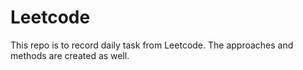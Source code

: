 # Leetcode

This repo is to record daily task from Leetcode. The approaches and methods are created as well.

